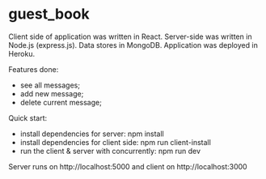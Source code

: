 # guest_book

Client side of application was written in React. Server-side was written in Node.js (express.js). Data stores in MongoDB. Application was deployed in Heroku.

Features done:
- see all messages;
- add new message;
- delete current message;

Quick start:
- install dependencies for server: npm install
- install dependencies for client side: npm run client-install
- run the client & server with concurrently: npm run dev

Server runs on http://localhost:5000 and client on http://localhost:3000
